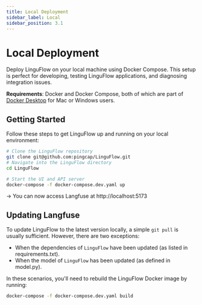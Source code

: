```yaml
---
title: Local Deployment
sidebar_label: Local
sidebar_position: 3.1
---
```


# Local Deployment

Deploy LinguFlow on your local machine using Docker Compose. This setup is perfect for developing, testing LinguFlow applications, and diagnosing integration issues.

**Requirements**: Docker and Docker Compose, both of which are part of [Docker Desktop](https://docs.docker.com/get-docker/) for Mac or Windows users.

## Getting Started

Follow these steps to get LinguFlow up and running on your local environment:

```sh
# Clone the LinguFlow repository
git clone git@github.com:pingcap/LinguFlow.git
# Navigate into the LinguFlow directory
cd LinguFlow

# Start the UI and API server
docker-compose -f docker-compose.dev.yaml up
```

-> You can now access Langfuse at http://localhost:5173

## Updating Langfuse

To update LinguFlow to the latest version locally, a simple `git pull` is usually sufficient. However, there are two exceptions:

- When the dependencies of `LinguFlow` have been updated (as listed in requirements.txt).
- When the model of `LinguFlow` has been updated (as defined in model.py).

In these scenarios, you'll need to rebuild the LinguFlow Docker image by running:

```sh
docker-compose -f docker-compose.dev.yaml build
```
